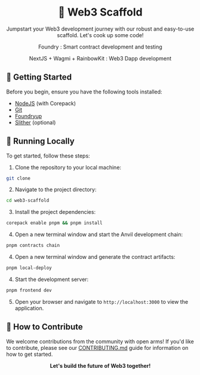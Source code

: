 <div align="center">
  <h1>🍳 Web3 Scaffold</h1>
  <p>Jumpstart your Web3 development journey with our robust and easy-to-use scaffold. Let's cook up some code!</p>
  <p>Foundry : Smart contract development and testing</p>
  <p>NextJS + Wagmi + RainbowKit : Web3 Dapp development</p>
</div>

## 🚀 Getting Started

Before you begin, ensure you have the following tools installed:

- [NodeJS](https://nodejs.org/) (with Corepack)
- [Git](https://git-scm.com/)
- [Foundryup](https://book.getfoundry.sh/getting-started/installation#using-foundryup)
- [Slither](https://github.com/crytic/slither) (optional)

## 🔫 Running Locally

To get started, follow these steps:

1. Clone the repository to your local machine:

```bash
git clone
```

2. Navigate to the project directory:

```bash
cd web3-scaffold
```

3. Install the project dependencies:

```bash
corepack enable pnpm && pnpm install
```

4. Open a new terminal window and start the Anvil development chain:

```bash
pnpm contracts chain
```

4. Open a new terminal window and generate the contract artifacts:

```bash
pnpm local-deploy
```

4. Start the development server:

```bash
pnpm frontend dev
```

5. Open your browser and navigate to `http://localhost:3000` to view the application.

## 🤝 How to Contribute

We welcome contributions from the community with open arms! If you'd like to contribute, please see our [CONTRIBUTING.md](CONTRIBUTING.md) guide for information on how to get started.

<div align="center">
  <b>Let's build the future of Web3 together!</b>
</div>
